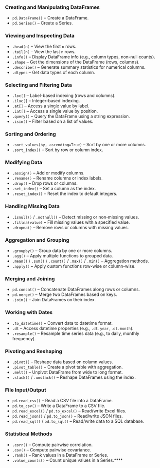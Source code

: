 
### **Creating and Manipulating DataFrames**

- `pd.DataFrame()` – Create a DataFrame.
- `pd.Series()` – Create a Series.

### **Viewing and Inspecting Data**

- `.head(n)` – View the first `n` rows.
- `.tail(n)` – View the last `n` rows.
- `.info()` – Display DataFrame info (e.g., column types, non-null counts).
- `.shape` – Get the dimensions of the DataFrame (rows, columns).
- `.describe()` – Generate summary statistics for numerical columns.
- `.dtypes` – Get data types of each column.

### **Selecting and Filtering Data**

- `.loc[]` – Label-based indexing (rows and columns).
- `.iloc[]` – Integer-based indexing.
- `.at[]` – Access a single value by label.
- `.iat[]` – Access a single value by position.
- `.query()` – Query the DataFrame using a string expression.
- `.isin()` – Filter based on a list of values.

### **Sorting and Ordering**

- `.sort_values(by, ascending=True)` – Sort by one or more columns.
- `.sort_index()` – Sort by row or column index.

### **Modifying Data**

- `.assign()` – Add or modify columns.
- `.rename()` – Rename columns or index labels.
- `.drop()` – Drop rows or columns.
- `.set_index()` – Set a column as the index.
- `.reset_index()` – Reset the index to default integers.

### **Handling Missing Data**

- `.isnull()` / `.notnull()` – Detect missing or non-missing values.
- `.fillna(value)` – Fill missing values with a specified value.
- `.dropna()` – Remove rows or columns with missing values.

### **Aggregation and Grouping**

- `.groupby()` – Group data by one or more columns.
- `.agg()` – Apply multiple functions to grouped data.
- `.mean()` / `.sum()` / `.count()` / `.max()` / `.min()` – Aggregation methods.
- `.apply()` – Apply custom functions row-wise or column-wise.

### **Merging and Joining**

- `pd.concat()` – Concatenate DataFrames along rows or columns.
- `pd.merge()` – Merge two DataFrames based on keys.
- `.join()` – Join DataFrames on their index.

### **Working with Dates**

- `.to_datetime()` – Convert data to datetime format.
- `.dt` – Access datetime properties (e.g., `.dt.year`, `.dt.month`).
- `.resample()` – Resample time series data (e.g., to daily, monthly frequency).

### **Pivoting and Reshaping**

- `.pivot()` – Reshape data based on column values.
- `.pivot_table()` – Create a pivot table with aggregation.
- `.melt()` – Unpivot DataFrame from wide to long format.
- `.stack()` / `.unstack()` – Reshape DataFrames using the index.

### **File Input/Output**

- `pd.read_csv()` – Read a CSV file into a DataFrame.
- `pd.to_csv()` – Write a DataFrame to a CSV file.
- `pd.read_excel()` / `pd.to_excel()` – Read/write Excel files.
- `pd.read_json()` / `pd.to_json()` – Read/write JSON files.
- `pd.read_sql()` / `pd.to_sql()` – Read/write data to a SQL database.

### **Statistical Methods**

- `.corr()` – Compute pairwise correlation.
- `.cov()` – Compute pairwise covariance.
- `.rank()` – Rank values in a DataFrame or Series.
- `.value_counts()` – Count unique values in a Series.****